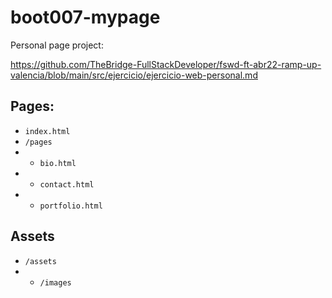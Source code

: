 # boot007-mypage

Personal page project:

https://github.com/TheBridge-FullStackDeveloper/fswd-ft-abr22-ramp-up-valencia/blob/main/src/ejercicio/ejercicio-web-personal.md

## Pages:

- `index.html`
- `/pages`
- - `bio.html`
- - `contact.html`
- - `portfolio.html`

## Assets
- `/assets`
- - `/images`
